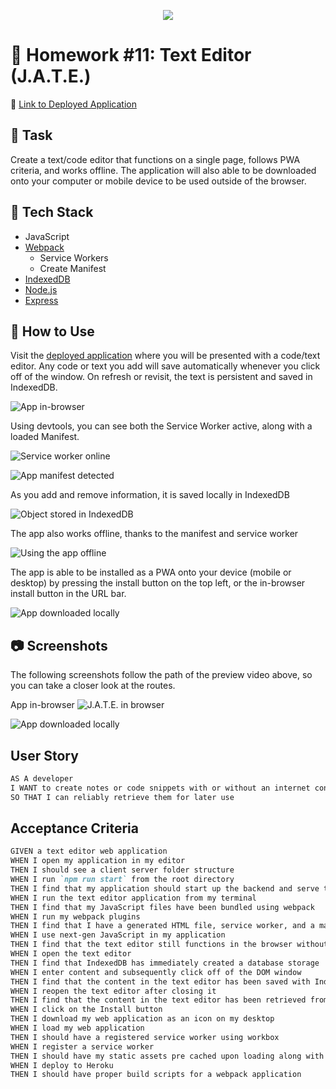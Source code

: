 <p align="center">
  <img src="images/logo.png">
</p>

# 📝 Homework #11: Text Editor (J.A.T.E.)

📌 [Link to Deployed Application](https://herokuapp.com/)

## 🔨 Task
Create a text/code editor that functions on a single page, follows PWA criteria, and works offline. The application will also able to be downloaded onto your computer or mobile device to be used outside of the browser.

## 🧩 Tech Stack
- JavaScript
- [Webpack](https://webpack.js.org/)
  - Service Workers
  - Create Manifest
- [IndexedDB](https://developer.mozilla.org/en-US/docs/Web/API/IndexedDB_API)
- [Node.js](https://nodejs.org/en/)
- [Express](https://expressjs.com/)

## 📎 How to Use
Visit the [deployed application](https://herokuapp.com/) where you will be presented with a code/text editor. Any code or text you add will save automatically whenever you click off of the window. On refresh or revisit, the text is persistent and saved in IndexedDB.

![App in-browser](images/usage-1.png)

Using devtools, you can see both the Service Worker active, along with a loaded Manifest.

![Service worker online](images/usage-4.png)

![App manifest detected](images/usage-3.png)

As you add and remove information, it is saved locally in IndexedDB

![Object stored in IndexedDB](images/usage-6.png)

The app also works offline, thanks to the manifest and service worker

![Using the app offline](images/usage-5.png)

The app is able to be installed as a PWA onto your device (mobile or desktop) by pressing the install button on the top left, or the in-browser install button in the URL bar.

![App downloaded locally](images/usage-2.png)

## 📷 Screenshots
The following screenshots follow the path of the preview video above, so you can take a closer look at the routes.

App in-browser
![J.A.T.E. in browser](images/usage-1.png)

![App downloaded locally](images/usage-2.png)

## User Story

```md
AS A developer
I WANT to create notes or code snippets with or without an internet connection
SO THAT I can reliably retrieve them for later use
```

## Acceptance Criteria

```md
GIVEN a text editor web application
WHEN I open my application in my editor
THEN I should see a client server folder structure
WHEN I run `npm run start` from the root directory
THEN I find that my application should start up the backend and serve the client
WHEN I run the text editor application from my terminal
THEN I find that my JavaScript files have been bundled using webpack
WHEN I run my webpack plugins
THEN I find that I have a generated HTML file, service worker, and a manifest file
WHEN I use next-gen JavaScript in my application
THEN I find that the text editor still functions in the browser without errors
WHEN I open the text editor
THEN I find that IndexedDB has immediately created a database storage
WHEN I enter content and subsequently click off of the DOM window
THEN I find that the content in the text editor has been saved with IndexedDB
WHEN I reopen the text editor after closing it
THEN I find that the content in the text editor has been retrieved from our IndexedDB
WHEN I click on the Install button
THEN I download my web application as an icon on my desktop
WHEN I load my web application
THEN I should have a registered service worker using workbox
WHEN I register a service worker
THEN I should have my static assets pre cached upon loading along with subsequent pages and static assets
WHEN I deploy to Heroku
THEN I should have proper build scripts for a webpack application
```
